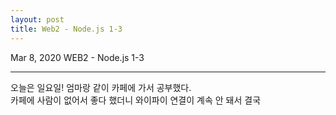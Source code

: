 ```yaml
---
layout: post
title: Web2 - Node.js 1-3
---
```


Mar 8, 2020     WEB2 - Node.js 1-3

----

오늘은 일요일! 엄마랑 같이 카페에 가서 공부했다.  
카페에 사람이 없어서 좋다 했더니 와이파이 연결이 계속 안 돼서 결국 
